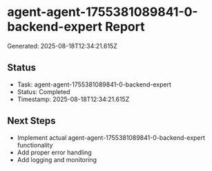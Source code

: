 # agent-agent-1755381089841-0-backend-expert Report

Generated: 2025-08-18T12:34:21.615Z

## Status
- Task: agent-agent-1755381089841-0-backend-expert
- Status: Completed
- Timestamp: 2025-08-18T12:34:21.615Z

## Next Steps
- Implement actual agent-agent-1755381089841-0-backend-expert functionality
- Add proper error handling
- Add logging and monitoring
